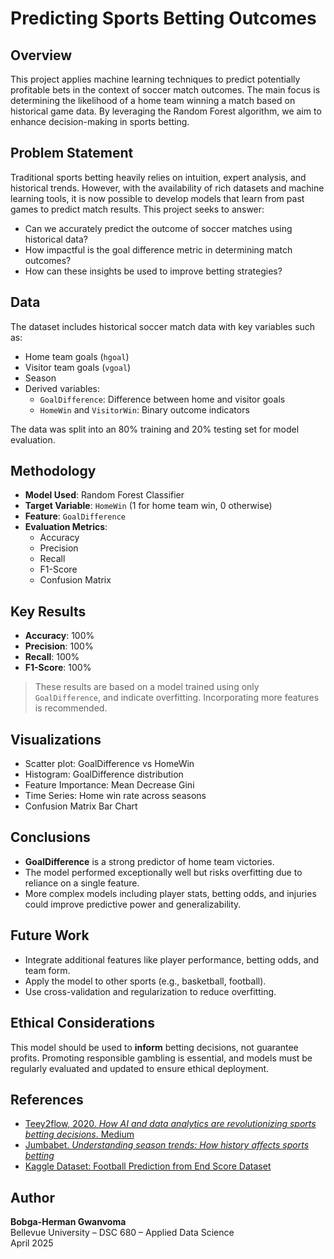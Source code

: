 # Predicting Sports Betting Outcomes

## Overview

This project applies machine learning techniques to predict potentially profitable bets in the context of soccer match outcomes. The main focus is determining the likelihood of a home team winning a match based on historical game data. By leveraging the Random Forest algorithm, we aim to enhance decision-making in sports betting.

## Problem Statement

Traditional sports betting heavily relies on intuition, expert analysis, and historical trends. However, with the availability of rich datasets and machine learning tools, it is now possible to develop models that learn from past games to predict match results. This project seeks to answer:

- Can we accurately predict the outcome of soccer matches using historical data?
- How impactful is the goal difference metric in determining match outcomes?
- How can these insights be used to improve betting strategies?

## Data

The dataset includes historical soccer match data with key variables such as:

- Home team goals (`hgoal`)
- Visitor team goals (`vgoal`)
- Season
- Derived variables:
  - `GoalDifference`: Difference between home and visitor goals
  - `HomeWin` and `VisitorWin`: Binary outcome indicators

The data was split into an 80% training and 20% testing set for model evaluation.

## Methodology

- **Model Used**: Random Forest Classifier
- **Target Variable**: `HomeWin` (1 for home team win, 0 otherwise)
- **Feature**: `GoalDifference`
- **Evaluation Metrics**:
  - Accuracy
  - Precision
  - Recall
  - F1-Score
  - Confusion Matrix

## Key Results

- **Accuracy**: 100%
- **Precision**: 100%
- **Recall**: 100%
- **F1-Score**: 100%

> These results are based on a model trained using only `GoalDifference`, and indicate overfitting. Incorporating more features is recommended.

## Visualizations

- Scatter plot: GoalDifference vs HomeWin
- Histogram: GoalDifference distribution
- Feature Importance: Mean Decrease Gini
- Time Series: Home win rate across seasons
- Confusion Matrix Bar Chart

## Conclusions

- **GoalDifference** is a strong predictor of home team victories.
- The model performed exceptionally well but risks overfitting due to reliance on a single feature.
- More complex models including player stats, betting odds, and injuries could improve predictive power and generalizability.

## Future Work

- Integrate additional features like player performance, betting odds, and team form.
- Apply the model to other sports (e.g., basketball, football).
- Use cross-validation and regularization to reduce overfitting.

## Ethical Considerations

This model should be used to **inform** betting decisions, not guarantee profits. Promoting responsible gambling is essential, and models must be regularly evaluated and updated to ensure ethical deployment.

## References

- [Teey2flow, 2020. *How AI and data analytics are revolutionizing sports betting decisions*. Medium](https://medium.com/@teey2flow/how-ai-and-data-analytics-are-revolutionizing-sports-betting-decisions-c5571b63dbc1)
- [Jumbabet. *Understanding season trends: How history affects sports betting*](https://www.jumbabet.com/casino/blog/understanding-season-trends-how-history-affects-sports-betting)
- [Kaggle Dataset: Football Prediction from End Score Dataset](https://www.kaggle.com/datasets/deepak95/footballpredictionfromendscore?select=data_v1.csv)

## Author

**Bobga-Herman Gwanvoma**  
Bellevue University – DSC 680 – Applied Data Science  
April 2025

